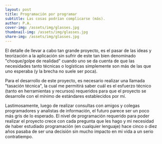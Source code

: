 ```yaml
---
layout: post
title: Programación por programar
subtitle: Las cosas podrían complicarse (más).
author: P.A.
cover-img: /assets/img/glasses.jpg
thumbnail-img: /assets/img/glasses.jpg
share-img: /assets/img/glasses.jpg
---
```

El detalle de llevar a cabo tan grande proyecto, es el pasar de las ideas y teorización a la aplicación sin sufrir de este tan bien denominado "choque/golpe de realidad" cuando uno se da cuenta de que las necesidades tanto técnicas o logísticas simplemente son más de las que uno esperaba (y la brecha no suele ser poca).

Para el desarrollo de este proyecto, es necesario realizar una llamada "tasación técnica", la cual me permitirá saber cuál es el esfuerzo técnico (tanto en herramientas y recursos) requeridos para que el proyecto se desarrolle con el mínimo de estándares establecidos por mí.

Lastimosamente, luego de realizar consultas con amigos y colegas programadores y analistas de información, el futuro parece ser un poco más gris de lo esperado. El nivel de programación requerido para poder realizar el proyecto crece con cada pregunta que les hago y mi necesidad de haber estudiado programación (en cualquier lenguaje) hace cinco o diez años pasaba de ser una decisión sin mucho impacto en mi vida a un serio contratiempo.
